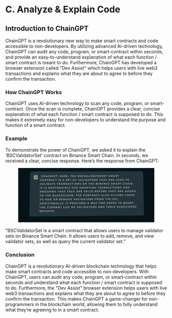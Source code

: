 # C. Analyze & Explain Code

## Introduction to ChainGPT

ChainGPT is a revolutionary new way to make smart contracts and code accessible to non-developers. By utilizing advanced AI-driven technology, ChainGPT can audit any code, program, or smart-contract within seconds, and provide an easy-to-understand explanation of what each function / smart contract is meant to do. Furthermore, ChainGPT has developed a browser extension called "Dev Assist" which helps users with live web3 transactions and explains what they are about to agree to before they confirm the transaction.

### How ChainGPT Works

ChainGPT uses AI-driven technology to scan any code, program, or smart-contract. Once the scan is complete, ChainGPT provides a clear, concise explanation of what each function / smart contract is supposed to do. This makes it extremely easy for non-developers to understand the purpose and function of a smart contract.

### Example

To demonstrate the power of ChainGPT, we asked it to explain the ‘BSCValidatorSet’ contract on Binance Smart Chain. In seconds, we received a clear, concise response. Here’s the response from ChainGPT:

<figure><img src="../../../.gitbook/assets/image.png" alt=""><figcaption></figcaption></figure>

"BSCValidatorSet is a smart contract that allows users to manage validator sets on Binance Smart Chain. It allows users to add, remove, and view validator sets, as well as query the current validator set."

### Conclusion

ChainGPT is a revolutionary AI-driven blockchain technology that helps make smart contracts and code accessible to non-developers. With ChainGPT, users can audit any code, program, or smart-contract within seconds and understand what each function / smart contract is supposed to do. Furthermore, the "Dev Assist" browser extension helps users with live web3 transactions and explains what they are about to agree to before they confirm the transaction. This makes ChainGPT a game-changer for non-programmers in the blockchain world, allowing them to fully understand what they’re agreeing to in a smart contract.

